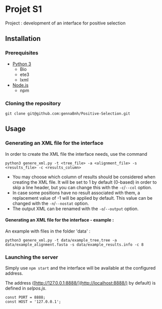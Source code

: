 # Projet S1

Project : development of an interface for positive selection

## Installation

### Prerequisites

- [Python 3](https://www.python.org/downloads/)
	- Bio
	- ete3
	- lxml
- [Node.js](https://nodejs.org/fr/)
	- npm

### Cloning the repository

`git clone git@github.com:gennaBnh/Positive-Selection.git`

## Usage

### Generating an XML file for the interface

In order to create the XML file the interface needs, use the command

`python3 genere_xml.py -t <tree_file> -a <alignment_file> -s <results_file> -c <results_column>`

- You may choose which column of results should be considered when creating the XML file.
It will be set to 1 by default (0-based) in order to skip a line header, but you can change this
with the `-c`/`--col` option.
- In case some positions have no result associated with them, a replacement value of -1 will be
applied by default. This value can be changed with the `-n`/`--nostat` option.
- The output XML can be renamed with the `-o`/`--output` option.

#### Generating an XML file for the interface - example : 

An example with files in the folder 'data' : 

`python3 genere_xml.py -t data/example_tree.tree -a data/example_alignment.fasta -s data/example_results.info -c 8`

### Launching the server

Simply use `npm start` and the interface will be available at the configured address.

The address ([http://127.0.0.1:8888/](http://localhost:8888/) by default) is defined in *selpos.js*.

```
const PORT = 8888;
const HOST = '127.0.0.1';
```
